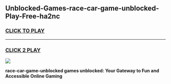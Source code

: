 
## Unblocked-Games-race-car-game-unblocked-Play-Free-ha2nc
<h3>
<a href="https://premium76.site?title=race-car-game-unblocked&ref=20A">CLICK TO PLAY</a></h3>
<hr>

<h3>
<a href="https://premium76.site?title=race-car-game-unblocked&ref=20A">CLICK 2 PLAY</a>
  
</h3>

<a href="https://premium76.site?title=race-car-game-unblocked&ref=20A"><img src="https://clearcache.store/games.png"></a>


**race-car-game-unblocked games unblocked: Your Gateway to Fun and Accessible Online Gaming**
